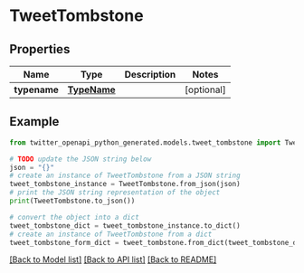 # TweetTombstone


## Properties

Name | Type | Description | Notes
------------ | ------------- | ------------- | -------------
**typename** | [**TypeName**](TypeName.md) |  | [optional] 

## Example

```python
from twitter_openapi_python_generated.models.tweet_tombstone import TweetTombstone

# TODO update the JSON string below
json = "{}"
# create an instance of TweetTombstone from a JSON string
tweet_tombstone_instance = TweetTombstone.from_json(json)
# print the JSON string representation of the object
print(TweetTombstone.to_json())

# convert the object into a dict
tweet_tombstone_dict = tweet_tombstone_instance.to_dict()
# create an instance of TweetTombstone from a dict
tweet_tombstone_form_dict = tweet_tombstone.from_dict(tweet_tombstone_dict)
```
[[Back to Model list]](../README.md#documentation-for-models) [[Back to API list]](../README.md#documentation-for-api-endpoints) [[Back to README]](../README.md)


